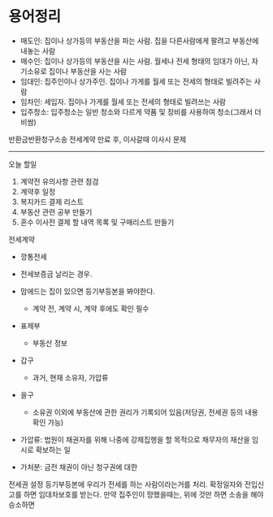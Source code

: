 # 용어정리

* 매도인: 집이나 상가등의 부동산을 파는 사람. 집을 다른사람에게 팔려고 부동산에 내놓는 사람
* 매수인: 집이나 상가등의 부동산을 사는 사람. 월세나 전세 형태의 임대가 아닌, 자기소유로 집이나 부동산을 사는 사람
* 임대인: 집주인이나 상가주인. 집이나 가게를 월세 또는 전세의 형태로 빌려주는 사람
* 임차인: 세입자. 집이나 가게를  월세 또는 전세의 형태로 빌려쓰는 사람
* 입주청소: 입주청소는 일반 청소와 다르게 약품 및 장비를 사용하여 청소(그래서 더 비쌈)

반환금반환청구소송
전세계약 만료 후, 이사갈때
이사시 문제

---
오늘 할일
1. 계약전 유의사항 관련 점검
2. 계약후 일정
3. 복지카드 결제 리스트
4. 부동산 관련 공부 만들기
5. 혼수 이사전 결제 할 내역 목록 및 구매리스트 만들기


전세계약
* 깡통전세
* 전세보증금 날리는 경우.
* 맘에드는 집이 있으면 등기부등본을 봐야한다.
  * 계약 전, 계약 시, 계약 후에도 확인 필수
* 표제부
  * 부동산 정보
* 갑구
  * 과거, 현재 소유자, 가압류
* 을구
  * 소유권 이외에 부동산에 관한 권리가 기록되어 있음(저당권, 전세권 등의 내용 확인 가능)

* 가압류: 법원이 채권자를 위해 나중에 강제집행을 할 목적으로 채무자의 재산을 임시로 확보하는 일
* 가처분: 금전 채권이 아닌 청구권에 대한 


전세권 설정
등기부등본에 우리가 전세를 하는 사람이라는거를 처리.
확정일자와 전입신고를 하면 임대차보호를 받는다.
만약 집주인이 망했을때는, 위에 것만 하면 소송을 해야 승소하면 


